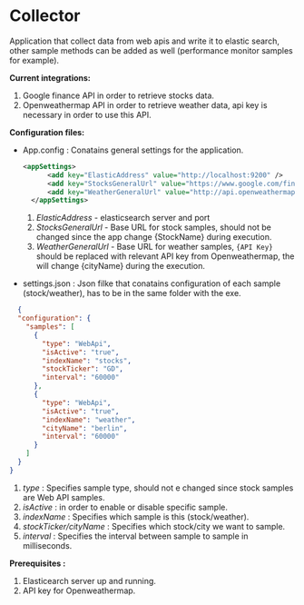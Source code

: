 # Collector
Application that collect data from web apis and write it to elastic search, other sample methods can be added as well (performance monitor samples for example).

**Current integrations:**
1. Google finance API in order to retrieve stocks data.
2. Openweathermap API in order to retrieve weather data, api key is necessary in order to use this API.


**Configuration files:**
- App.config : Conatains general settings for the application.
  ```xml
  <appSettings>
		<add key="ElasticAddress" value="http://localhost:9200" />	
		<add key="StocksGeneralUrl" value="https://www.google.com/finance/info?q={StockName}" />
		<add key="WeatherGeneralUrl" value="http://api.openweathermap.org/data/2.5/weather?q={cityName}&amp;units=metric&amp;appid={API Key}" />				
	</appSettings>
  ```
  1. _ElasticAddress_ - elasticsearch server and port
  2. _StocksGeneralUrl_ - Base URL for stock samples, should not be changed since the app change {StockName} during execution.
  3. _WeatherGeneralUrl_ - Base URL for weather samples, ```{API Key}``` should be replaced with relevant API key from Openweathermap, the will change {cityName} during the execution.

- settings.json : Json filke that conatains configuration of each sample (stock/weather), has to be in the same folder with the exe.
```json
  {
  "configuration": {
    "samples": [
      {
        "type": "WebApi",
        "isActive": "true",
        "indexName": "stocks",
        "stockTicker": "GD",
        "interval": "60000"
      },
      {
        "type": "WebApi",
        "isActive": "true",
        "indexName": "weather",
        "cityName": "berlin",
        "interval": "60000"
      }
    ]
  }
}
```
  1. _type_ : Specifies sample type, should not e changed since stock samples are Web API samples.
  2. _isActive_ : in order to enable or disable specific sample.
  3. _indexName_ : Specifies which sample is this (stock/weather).
  4. _stockTicker/cityName_ : Specifies which stock/city we want to sample.  
  5. _interval_ : Specifies the interval between sample to sample in milliseconds. 
  
**Prerequisites :**
1. Elasticearch server up and running.
2. API key for Openweathermap.
